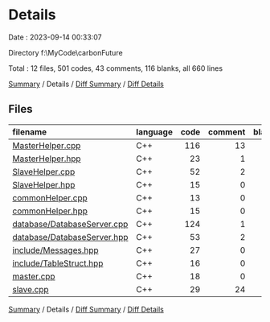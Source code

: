 # Details

Date : 2023-09-14 00:33:07

Directory f:\\MyCode\\carbonFuture

Total : 12 files,  501 codes, 43 comments, 116 blanks, all 660 lines

[Summary](results.md) / Details / [Diff Summary](diff.md) / [Diff Details](diff-details.md)

## Files
| filename | language | code | comment | blank | total |
| :--- | :--- | ---: | ---: | ---: | ---: |
| [MasterHelper.cpp](/MasterHelper.cpp) | C++ | 116 | 13 | 25 | 154 |
| [MasterHelper.hpp](/MasterHelper.hpp) | C++ | 23 | 1 | 6 | 30 |
| [SlaveHelper.cpp](/SlaveHelper.cpp) | C++ | 52 | 2 | 17 | 71 |
| [SlaveHelper.hpp](/SlaveHelper.hpp) | C++ | 15 | 0 | 6 | 21 |
| [commonHelper.cpp](/commonHelper.cpp) | C++ | 13 | 0 | 4 | 17 |
| [commonHelper.hpp](/commonHelper.hpp) | C++ | 15 | 0 | 4 | 19 |
| [database/DatabaseServer.cpp](/database/DatabaseServer.cpp) | C++ | 124 | 1 | 21 | 146 |
| [database/DatabaseServer.hpp](/database/DatabaseServer.hpp) | C++ | 53 | 2 | 9 | 64 |
| [include/Messages.hpp](/include/Messages.hpp) | C++ | 27 | 0 | 7 | 34 |
| [include/TableStruct.hpp](/include/TableStruct.hpp) | C++ | 16 | 0 | 4 | 20 |
| [master.cpp](/master.cpp) | C++ | 18 | 0 | 6 | 24 |
| [slave.cpp](/slave.cpp) | C++ | 29 | 24 | 7 | 60 |

[Summary](results.md) / Details / [Diff Summary](diff.md) / [Diff Details](diff-details.md)